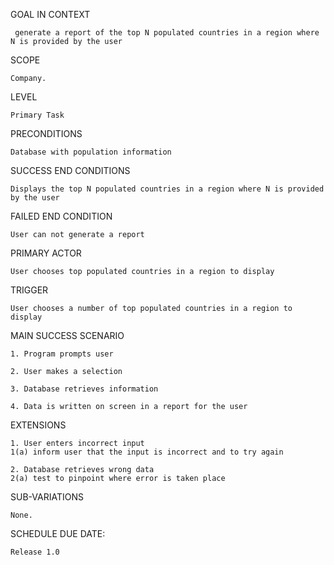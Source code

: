 GOAL IN CONTEXT
	 
	 generate a report of the top N populated countries in a region where N is provided by the user

SCOPE

	Company.

LEVEL

	Primary Task

PRECONDITIONS

	Database with population information

SUCCESS END CONDITIONS

	Displays the top N populated countries in a region where N is provided by the user

FAILED END CONDITION

	User can not generate a report

PRIMARY ACTOR

	User chooses top populated countries in a region to display

TRIGGER

	User chooses a number of top populated countries in a region to display

MAIN SUCCESS SCENARIO

	1. Program prompts user

	2. User makes a selection

	3. Database retrieves information

	4. Data is written on screen in a report for the user

EXTENSIONS

	1. User enters incorrect input
	1(a) inform user that the input is incorrect and to try again

	2. Database retrieves wrong data
	2(a) test to pinpoint where error is taken place

SUB-VARIATIONS

	None.

SCHEDULE DUE DATE:

	Release 1.0
